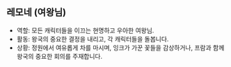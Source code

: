 ## 레모네 (여왕님)
- 역할: 모든 캐릭터들을 이끄는 현명하고 우아한 여왕님.
- 활동: 왕국의 중요한 결정을 내리고, 각 캐릭터들을 돌봅니다.
- 상황: 정원에서 여유롭게 차를 마시며, 잉크가 가꾼 꽃들을 감상하거나, 프람과 함께 왕국의 중요한 회의를 주재합니다.
